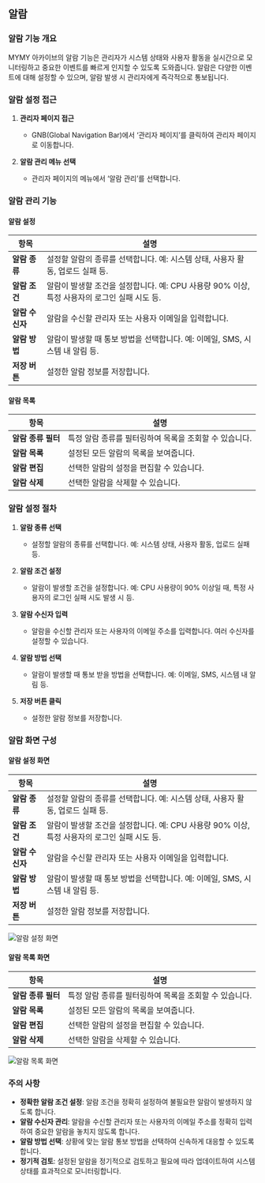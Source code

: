 ## 알람

### 알람 기능 개요

MYMY 아카이브의 알람 기능은 관리자가 시스템 상태와 사용자 활동을 실시간으로 모니터링하고 중요한 이벤트를 빠르게 인지할 수 있도록 도와줍니다. 알람은 다양한 이벤트에 대해 설정할 수 있으며, 알람 발생 시 관리자에게 즉각적으로 통보됩니다.

### 알람 설정 접근

1. **관리자 페이지 접근**
   - GNB(Global Navigation Bar)에서 ‘관리자 페이지’를 클릭하여 관리자 페이지로 이동합니다.

2. **알람 관리 메뉴 선택**
   - 관리자 페이지의 메뉴에서 ‘알람 관리’를 선택합니다.

### 알람 관리 기능

#### 알람 설정

| 항목                  | 설명                                                                      |
|---------------------|-------------------------------------------------------------------------|
| **알람 종류**           | 설정할 알람의 종류를 선택합니다. 예: 시스템 상태, 사용자 활동, 업로드 실패 등.                     |
| **알람 조건**           | 알람이 발생할 조건을 설정합니다. 예: CPU 사용량 90% 이상, 특정 사용자의 로그인 실패 시도 등.             |
| **알람 수신자**          | 알람을 수신할 관리자 또는 사용자 이메일을 입력합니다.                                       |
| **알람 방법**           | 알람이 발생할 때 통보 방법을 선택합니다. 예: 이메일, SMS, 시스템 내 알림 등.                          |
| **저장 버튼**          | 설정한 알람 정보를 저장합니다.                                                          |

#### 알람 목록

| 항목                  | 설명                                                                      |
|---------------------|-------------------------------------------------------------------------|
| **알람 종류 필터**       | 특정 알람 종류를 필터링하여 목록을 조회할 수 있습니다.                                       |
| **알람 목록**           | 설정된 모든 알람의 목록을 보여줍니다.                                                   |
| **알람 편집**           | 선택한 알람의 설정을 편집할 수 있습니다.                                                 |
| **알람 삭제**           | 선택한 알람을 삭제할 수 있습니다.                                                      |

### 알람 설정 절차

1. **알람 종류 선택**
   - 설정할 알람의 종류를 선택합니다. 예: 시스템 상태, 사용자 활동, 업로드 실패 등.

2. **알람 조건 설정**
   - 알람이 발생할 조건을 설정합니다. 예: CPU 사용량이 90% 이상일 때, 특정 사용자의 로그인 실패 시도 발생 시 등.

3. **알람 수신자 입력**
   - 알람을 수신할 관리자 또는 사용자의 이메일 주소를 입력합니다. 여러 수신자를 설정할 수 있습니다.

4. **알람 방법 선택**
   - 알람이 발생할 때 통보 받을 방법을 선택합니다. 예: 이메일, SMS, 시스템 내 알림 등.

5. **저장 버튼 클릭**
   - 설정한 알람 정보를 저장합니다.

### 알람 화면 구성

#### 알람 설정 화면

| 항목                  | 설명                                                                      |
|---------------------|-------------------------------------------------------------------------|
| **알람 종류**           | 설정할 알람의 종류를 선택합니다. 예: 시스템 상태, 사용자 활동, 업로드 실패 등.                     |
| **알람 조건**           | 알람이 발생할 조건을 설정합니다. 예: CPU 사용량 90% 이상, 특정 사용자의 로그인 실패 시도 등.             |
| **알람 수신자**          | 알람을 수신할 관리자 또는 사용자 이메일을 입력합니다.                                       |
| **알람 방법**           | 알람이 발생할 때 통보 방법을 선택합니다. 예: 이메일, SMS, 시스템 내 알림 등.                          |
| **저장 버튼**          | 설정한 알람 정보를 저장합니다.                                                          |

![알람 설정 화면](path/to/alarm_settings_image.png)

#### 알람 목록 화면

| 항목                  | 설명                                                                      |
|---------------------|-------------------------------------------------------------------------|
| **알람 종류 필터**       | 특정 알람 종류를 필터링하여 목록을 조회할 수 있습니다.                                       |
| **알람 목록**           | 설정된 모든 알람의 목록을 보여줍니다.                                                   |
| **알람 편집**           | 선택한 알람의 설정을 편집할 수 있습니다.                                                 |
| **알람 삭제**           | 선택한 알람을 삭제할 수 있습니다.                                                      |

![알람 목록 화면](path/to/alarm_list_image.png)

### 주의 사항

- **정확한 알람 조건 설정**: 알람 조건을 정확히 설정하여 불필요한 알람이 발생하지 않도록 합니다.
- **알람 수신자 관리**: 알람을 수신할 관리자 또는 사용자의 이메일 주소를 정확히 입력하여 중요한 알람을 놓치지 않도록 합니다.
- **알람 방법 선택**: 상황에 맞는 알람 통보 방법을 선택하여 신속하게 대응할 수 있도록 합니다.
- **정기적 검토**: 설정된 알람을 정기적으로 검토하고 필요에 따라 업데이트하여 시스템 상태를 효과적으로 모니터링합니다.
